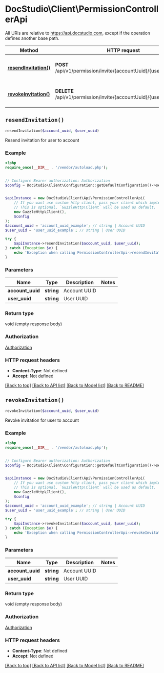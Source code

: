 # DocStudio\Client\PermissionControllerApi

All URIs are relative to https://api.docstudio.com, except if the operation defines another base path.

| Method | HTTP request | Description |
| ------------- | ------------- | ------------- |
| [**resendInvitation()**](PermissionControllerApi.md#resendInvitation) | **POST** /api/v1/permission/invite/{accountUuid}/{userUuid}/resend | Resend invitation for user to account |
| [**revokeInvitation()**](PermissionControllerApi.md#revokeInvitation) | **DELETE** /api/v1/permission/invite/{accountUuid}/{userUuid} | Revoke invitation for user to account |


## `resendInvitation()`

```php
resendInvitation($account_uuid, $user_uuid)
```

Resend invitation for user to account

### Example

```php
<?php
require_once(__DIR__ . '/vendor/autoload.php');


// Configure Bearer authorization: Authorization
$config = DocStudio\Client\Configuration::getDefaultConfiguration()->setAccessToken('YOUR_ACCESS_TOKEN');


$apiInstance = new DocStudio\Client\Api\PermissionControllerApi(
    // If you want use custom http client, pass your client which implements `GuzzleHttp\ClientInterface`.
    // This is optional, `GuzzleHttp\Client` will be used as default.
    new GuzzleHttp\Client(),
    $config
);
$account_uuid = 'account_uuid_example'; // string | Account UUID
$user_uuid = 'user_uuid_example'; // string | User UUID

try {
    $apiInstance->resendInvitation($account_uuid, $user_uuid);
} catch (Exception $e) {
    echo 'Exception when calling PermissionControllerApi->resendInvitation: ', $e->getMessage(), PHP_EOL;
}
```

### Parameters

| Name | Type | Description  | Notes |
| ------------- | ------------- | ------------- | ------------- |
| **account_uuid** | **string**| Account UUID | |
| **user_uuid** | **string**| User UUID | |

### Return type

void (empty response body)

### Authorization

[Authorization](../../README.md#Authorization)

### HTTP request headers

- **Content-Type**: Not defined
- **Accept**: Not defined

[[Back to top]](#) [[Back to API list]](../../README.md#endpoints)
[[Back to Model list]](../../README.md#models)
[[Back to README]](../../README.md)

## `revokeInvitation()`

```php
revokeInvitation($account_uuid, $user_uuid)
```

Revoke invitation for user to account

### Example

```php
<?php
require_once(__DIR__ . '/vendor/autoload.php');


// Configure Bearer authorization: Authorization
$config = DocStudio\Client\Configuration::getDefaultConfiguration()->setAccessToken('YOUR_ACCESS_TOKEN');


$apiInstance = new DocStudio\Client\Api\PermissionControllerApi(
    // If you want use custom http client, pass your client which implements `GuzzleHttp\ClientInterface`.
    // This is optional, `GuzzleHttp\Client` will be used as default.
    new GuzzleHttp\Client(),
    $config
);
$account_uuid = 'account_uuid_example'; // string | Account UUID
$user_uuid = 'user_uuid_example'; // string | User UUID

try {
    $apiInstance->revokeInvitation($account_uuid, $user_uuid);
} catch (Exception $e) {
    echo 'Exception when calling PermissionControllerApi->revokeInvitation: ', $e->getMessage(), PHP_EOL;
}
```

### Parameters

| Name | Type | Description  | Notes |
| ------------- | ------------- | ------------- | ------------- |
| **account_uuid** | **string**| Account UUID | |
| **user_uuid** | **string**| User UUID | |

### Return type

void (empty response body)

### Authorization

[Authorization](../../README.md#Authorization)

### HTTP request headers

- **Content-Type**: Not defined
- **Accept**: Not defined

[[Back to top]](#) [[Back to API list]](../../README.md#endpoints)
[[Back to Model list]](../../README.md#models)
[[Back to README]](../../README.md)
